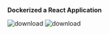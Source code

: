 **Dockerized a React Application**

![download](https://github.com/Omkar052000/Dockerize_React_App/assets/69031979/1f92c8bf-c57f-4be4-ade8-1fb39fce9ede)    ![download](https://github.com/Omkar052000/Dockerize_React_App/assets/69031979/995037be-af81-465e-bcbc-35df9a27f934)
